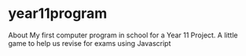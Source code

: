 # year11program
About My first computer program in school for a Year 11 Project. A little game to help us revise for exams using Javascript
